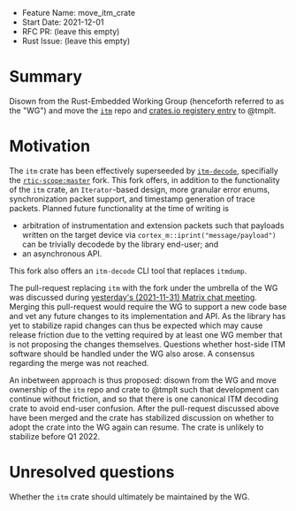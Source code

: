 - Feature Name: move_itm_crate
- Start Date: 2021-12-01
- RFC PR: (leave this empty)
- Rust Issue: (leave this empty)

# Summary
[summary]: #summary

Disown from the Rust-Embedded Working Group (henceforth referred to as the "WG") and move the [`itm`](https://github.com/rust-embedded/itm) repo and [crates.io registery entry](https://crates.io/crates/itm) to @tmplt.

# Motivation
[motivation]: #motivation

The `itm` crate has been effectively superseeded by [`itm-decode`](https://crates.io/crates/itm-decode), specifially the [`rtic-scope:master`](https://github.com/rust-embedded/itm/pull/41) fork.
This fork offers, in addition to the functionality of the `itm` crate, an `Iterator`-based design, more granular error enums, synchronization packet support, and timestamp generation of trace packets.
Planned future functionality at the time of writing is
- arbitration of instrumentation and extension packets such that payloads written on the target device via `cortex_m::iprint("message/payload")` can be trivially decodede by the library end-user; and
- an asynchronous API.

This fork also offers an `itm-decode` CLI tool that replaces `itmdump`.

The pull-request replacing `itm` with the fork under the umbrella of the WG was discussed during  [yesterday's (2021-11-31) Matrix chat meeting](https://matrix.to/#/!BHcierreUuwCMxVqOf:matrix.org/$OcmpjhKy4iOk_5uQyhUpfVDA5_MtnNc1PkHVUDodSc8?via=matrix.org&via=psion.agg.io&via=beeper.com).
Merging this pull-request would require the WG to support a new code base and vet any future changes to its implementation and API.
As the library has yet to stabilize rapid changes can thus be expected which may cause release friction due to the vetting required by at least one WG member that is not proposing the changes themselves.
Questions whether host-side ITM software should be handled under the WG also arose.
A consensus regarding the merge was not reached.

An inbetween approach is thus proposed:
disown from the WG and move ownership of the `itm` repo and crate to @tmplt such that development can continue without friction, and so that there is one canonical ITM decoding crate to avoid end-user confusion.
After the pull-request discussed above have been merged and the crate has stabilized discussion on whether to adopt the crate into the WG again can resume.
The crate is unlikely to stabilize before Q1 2022.

# Unresolved questions
[unresolved]: #unresolved-questions

Whether the `itm` crate should ultimately be maintained by the WG.
